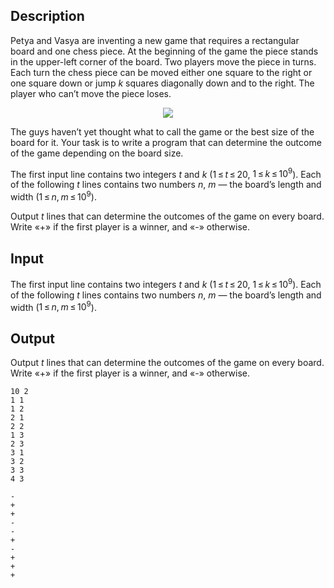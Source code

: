 ## Description

<div><p>Petya and Vasya are inventing a new game that requires a rectangular board and one chess piece. At the beginning of the game the piece stands in the upper-left corner of the board. Two players move the piece in turns. Each turn the chess piece can be moved either one square to the right or one square down or jump <span class="tex-span"><i>k</i></span> squares diagonally down and to the right. The player who can’t move the piece loses. </p><center> <img class="tex-graphics" src="file://d50pXNZU.png" style="max-width: 100.0%;max-height: 100.0%;"> </center><p>The guys haven’t yet thought what to call the game or the best size of the board for it. Your task is to write a program that can determine the outcome of the game depending on the board size.</p></div><div class="input-specification"><p>The first input line contains two integers <span class="tex-span"><i>t</i></span> and <span class="tex-span"><i>k</i></span> (<span class="tex-span">1 ≤ <i>t</i> ≤ 20</span>, <span class="tex-span">1 ≤ <i>k</i> ≤ 10<sup class="upper-index">9</sup></span>). Each of the following <span class="tex-span"><i>t</i></span> lines contains two numbers <span class="tex-span"><i>n</i></span>, <span class="tex-span"><i>m</i></span> — the board’s length and width (<span class="tex-span">1 ≤ <i>n</i>, <i>m</i> ≤ 10<sup class="upper-index">9</sup></span>).</p></div><div class="output-specification"><p>Output <span class="tex-span"><i>t</i></span> lines that can determine the outcomes of the game on every board. Write «+» if the first player is a winner, and «-» otherwise.</p></div>

## Input

<p>The first input line contains two integers <span class="tex-span"><i>t</i></span> and <span class="tex-span"><i>k</i></span> (<span class="tex-span">1 ≤ <i>t</i> ≤ 20</span>, <span class="tex-span">1 ≤ <i>k</i> ≤ 10<sup class="upper-index">9</sup></span>). Each of the following <span class="tex-span"><i>t</i></span> lines contains two numbers <span class="tex-span"><i>n</i></span>, <span class="tex-span"><i>m</i></span> — the board’s length and width (<span class="tex-span">1 ≤ <i>n</i>, <i>m</i> ≤ 10<sup class="upper-index">9</sup></span>).</p>

## Output

<p>Output <span class="tex-span"><i>t</i></span> lines that can determine the outcomes of the game on every board. Write «+» if the first player is a winner, and «-» otherwise.</p>





```input1
10 2
1 1
1 2
2 1
2 2
1 3
2 3
3 1
3 2
3 3
4 3

```




```output1
-
+
+
-
-
+
-
+
+
+

```


